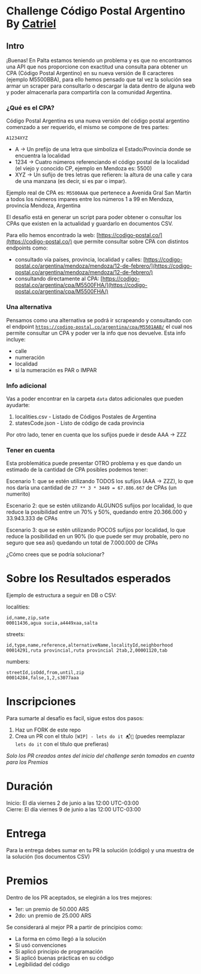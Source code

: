 # Challenge Código Postal Argentino By [Catriel](https://www.linkedin.com/in/perezcatriel)


## Intro

¡Buenas! En Palta estamos teniendo un problema y es que no encontramos una API que nos proporcione con exactitud una consulta para obtener un CPA (Código Postal Argentino) en su nueva versión de 8 caracteres (ejemplo M5500BBA), para ello hemos pensado que tal vez la solución sea armar un scraper para consultarlo o descargar la data dentro de alguna web y poder almacenarla para compartirla con la comunidad Argentina.

### ¿Qué es el CPA?

Código Postal Argentina es una nueva versión del código postal argentino comenzado a ser requerido, el mismo se compone de tres partes:

`A1234XYZ`

- A -> Un prefijo de una letra que simboliza el Estado/Provincia donde se encuentra la localidad
- 1234 -> Cuatro números referenciando el código postal de la localidad (el viejo y conocido CP, ejemplo en Mendoza es: 5500)
- XYZ -> Un sufijo de tres letras que refieren: la altura de una calle y cara de una manzana (es decir, si es par o impar).

Ejemplo real de CPA es: `M5500AAA` que pertenece a Avenida Gral San Martin a todos los números impares entre los números 1 a 99 en Mendoza, provincia Mendoza, Argentina

El desafío está en generar un script para poder obtener o consultar los CPAs que existen en la actualidad y guardarlo en documentos CSV.

Para ello hemos encontrado la web: [https://codigo-postal.co/](https://codigo-postal.co/) que permite consultar sobre CPA con distintos endpoints como:

- consultado vía países, provincia, localidad y calles: [https://codigo-postal.co/argentina/mendoza/mendoza/12-de-febrero/](https://codigo-postal.co/argentina/mendoza/mendoza/12-de-febrero/)
- consultando directamente al CPA: [https://codigo-postal.co/argentina/cpa/M5500FHA/](https://codigo-postal.co/argentina/cpa/M5500FHA/)

### Una alternativa

Pensamos como una alternativa se podrá ir scrapeando y consultando con el endpoint [`https://codigo-postal.co/argentina/cpa/M5501AAB/`](https://codigo-postal.co/argentina/cpa/M5501AAB/) el cual nos permite consultar un CPA y poder ver la info que nos devuelve. Esta info incluye:

- calle
- numeración
- localidad
- si la numeración es PAR o IMPAR

### Info adicional

Vas a poder encontrar en la carpeta `data` datos adicionales que pueden ayudarte:

1. localities.csv - Listado de Códigos Postales de Argentina
2. statesCode.json - Listo de código de cada provincia

Por otro lado, tener en cuenta que los sufijos puede ir desde AAA -> ZZZ

### Tener en cuenta

Esta problemática puede presentar OTRO problema y es que dando un estimado de la cantidad de CPA posibles podemos tener:

Escenario 1: que se estén utilizando TODOS los sufijos (AAA -> ZZZ), lo que nos daría una cantidad de `27 ** 3 * 3449 = 67.886.667` de CPAs (un numerito)

Escenario 2: que se estén utilizando ALGUNOS sufijos por localidad, lo que reduce la posibilidad entre un 70% y 50%, quedando entre 20.366.000 y 33.943.333 de CPAs

Escenario 3: que se estén utilizando POCOS sufijos por localidad, lo que reduce la posibilidad en un 90% (lo que puede ser muy probable, pero no seguro que sea así) quedando un total de 7.000.000 de CPAs

¿Cómo crees que se podría solucionar?

# Sobre los Resultados esperados

Ejemplo de estructura a seguir en DB o CSV:

localities:

```csv
id,name,zip,sate
00011436,agua sucia,a4449xaa,salta
```

streets:

```csv
id,type,name,reference,alternativeName,localityId,neighborhood
00014291,ruta provincial,ruta provincial 2tab,2,00001120,tab
```

numbers:

```csv
streetId,isOdd,from,until,zip
00014284,false,1,2,s3077aaa
```

# Inscripciones

Para sumarte al desafío es facil, sigue estos dos pasos:

1. Haz un FORK de este repo
2. Crea un PR con el título `[WIP] - lets do it 📬🥑` (puedes reemplazar `lets do it` con el título que prefieras)

_Solo los PR creados antes del inicio del challenge serán tomados en cuenta para los Premios_

# Duración

Inicio: El día viernes 2 de junio a las 12:00 UTC-03:00  
Cierre: El día viernes 9 de junio a las 12:00 UTC-03:00

# Entrega

Para la entrega debes sumar en tu PR la solución (código) y una muestra de la solución (los documentos CSV)

# Premios

Dentro de los PR aceptados, se elegirán a los tres mejores:

- 1er: un premio de 50.000 ARS
- 2do: un premio de 25.000 ARS

Se considerará al mejor PR a partir de principios como:

- La forma en cómo llegó a la solución
- Si usó convenciones
- Si aplicó principio de programación
- Si aplicó buenas prácticas en su código
- Legibilidad del código
